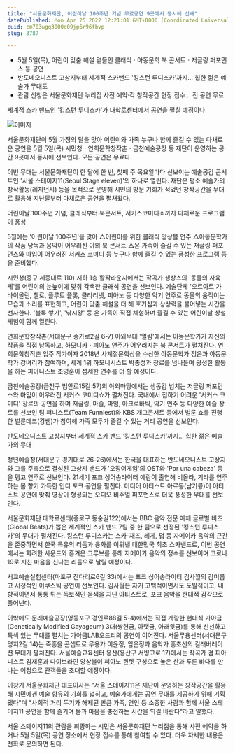 ```yaml
---
title: "서울문화재단, 어린이날 100주년 기념 무료공연 9곳에서 동시에 선봬"
datePublished: Mon Apr 25 2022 12:21:01 GMT+0000 (Coordinated Universal Time)
cuid: cm703wgq3000d09jp6r96fbvp
slug: 3787

---
```



- 5월 5일(목), 어린이 맞춤 해설 곁들인 클래식ㆍ아동문학 북 콘서트ㆍ저글링 퍼포먼스 등 공연
- 반도네오니스트 고상지부터 세계적 스카밴드 '킹스턴 루디스카'까지... 힙한 젊은 예술가 무대도
- 관람 신청은 서울문화재단 누리집 사전 예약·각 창작공간 현장 접수... 전 공연 무료

세계적 스카 밴드인 '킹스턴 루디스카'가 대학로센터에서 공연을 펼칠 예정이다

![이미지](https://cdn.hashnode.com/res/hashnode/image/upload/v1739255637766/181c56f0-7837-4d5e-9c90-3f6a68b30bbd.jpeg)

서울문화재단이 5월 가정의 달을 맞아 어린이와 가족 누구나 함께 즐길 수 있는 다채로운 공연을 5월 5일(목) 시민청ㆍ연희문학창작촌ㆍ금천예술공장 등 재단이 운영하는 공간 9곳에서 동시에 선보인다. 모든 공연은 무료다.

이번 무대는 서울문화재단이 한 달에 한 번, 첫째 주 목요일마다 선보이는 예술공감 콘서트인 '서울 스테이지11(Seoul Stage eleven)'의 하나로 열린다. 재단은 평소 예술가의 창작활동(레지던시) 등을 목적으로 운영해 시민의 방문 기회가 적었던 창작공간을 무대로 활용해 지난달부터 다채로운 공연을 펼쳐왔다.

어린이날 100주년 기념, 클래식부터 북콘서트, 서커스코미디쇼까지 다채로운 프로그램이 풍성

5월에는 '어린이날 100주년'을 맞아 △어린이를 위한 클래식 앙상블 연주 △아동문학가의 작품 낭독과 음악이 어우러진 야외 북 콘서트 △온 가족이 즐길 수 있는 저글링 퍼포먼스와 마임이 어우러진 서커스 코미디 등 누구나 함께 즐길 수 있는 풍성한 프로그램 등을 준비했다.

시민청(중구 세종대로 110) 지하 1층 활짝라운지에서는 작곡가 생상스의 '동물의 사육제'를 어린이의 눈높이에 맞춰 각색한 클래식 공연을 선보인다. 예술단체 '오르아트'가 바이올린, 첼로, 플루트 플롯, 클라리넷, 피아노 등 다양한 악기 연주로 동물의 움직이는 모습과 소리를 표현하고, 어린이 맞춤 해설을 더 해 호기심과 상상력을 불어넣는 시간을 선사한다. '블록 쌓기', '낚시왕' 등 온 가족이 직접 체험하며 즐길 수 있는 어린이날 상설 체험이 함께 열린다.

연희문학창작촌(서대문구 증가로2길 6-7) 야외무대 '열림'에서는 아동문학가가 자신의 작품을 직접 낭독하고, 하모니카ㆍ피아노 연주가 어우러지는 북 콘서트가 펼쳐진다. 연희문학창작촌 입주 작가이자 2018년 사계절문학상을 수상한 아동문학가 정은과 아동문학가 강벼리가 참여하며, 세계 1위 하모니시스트 박종성과 장르를 넘나들며 왕성한 활동을 하는 피아니스트 조영훈이 섬세한 연주를 더 할 예정이다.

금천예술공장(금천구 범안로15길 57)의 야외마당에서는 생동감 넘치는 저글링 퍼포먼스와 마임이 어우러진 서커스 코미디쇼가 펼쳐진다. 국내에서 접하기 어려운 '서커스 코미디' 장르의 공연을 하며 저글링, 마술, 마임, 아크로바틱, 악기 연주 등 다양한 예술 장르를 선보인 팀 퍼니스트(Team Funniest)와 KBS 개그콘서트 등에서 벌룬 쇼를 진행한 벌룬데코(강쌤)가 참여해 가족 모두가 즐길 수 있는 거리 공연을 선보인다.

반도네오니스트 고상지부터 세계적 스카 밴드 ‘킹스턴 루디스카’까지… 힙한 젊은 예술가의 무대

청년예술청(서대문구 경기대로 26-26)에서는 한국을 대표하는 반도네오니스트 고상지와 그를 주축으로 결성된 고상지 밴드가 '오징어게임'의 OST와 'Por una cabeza' 등을 탱고 연주로 선보인다. 21세기 포크 싱어송라이터 예람이 출연해 비올라, 기타를 연주하는 봄 향기 가득한 인디 포크 공연을 펼친다. 미디어 아티스트 아르동(남기륭)이 아티스트 공연에 맞춰 영상이 형성되는 오디오 비주얼 퍼포먼스로 더욱 풍성한 무대를 선보인다.

서울문화재단 대학로센터(종로구 동숭길122)에서는 BBC 음악 전문 매체 글로벌 비츠(Global Beats)가 뽑은 세계적인 스카 밴드 7팀 중 한 팀으로 선정된 '킹스턴 루디스카'의 무대가 펼쳐진다. 킹스턴 루디스카는 스카-재즈, 레게, 덥 등 자메이카 음악의 근간을 존중하면서 한국 특유의 리듬과 융화를 이뤄낸 대한민국 최초 스카밴드로, 이번 공연에서는 화려한 사운드와 흥겨운 그루브를 통해 자메이카 음악의 정수를 선보이며 코로나19로 지친 마음을 신나는 리듬으로 날릴 예정이다.

서교예술실험센터(마포구 잔다리로6길 33)에서는 포크 싱어송라이터 김사월의 감미롭고 서정적인 어쿠스틱 공연이 선보인다. 김사월은 자기 고백적이면서도 도발적이고, 내향적이면서 통통 튀는 독보적인 음색을 지닌 아티스트로, 포크 음악을 현대적 감각으로 풀어낸다.

이밖에도 문래예술공장(영등포구 경인로88길 5-4)에서는 직접 개량한 현대식 가야금(Genetically Modified Gayageum) 3대(쌍현금, 아랫금, 아래윗금)를 통해 신선하고 특색 있는 무대를 펼치는 가야금LAB오드리의 공연이 이어진다. 서울무용센터(서대문구 명지2길 14)는 즉흥을 콘셉트로 무용가 이윤정, 임은정과 음악가 홍초선의 컬래버레이션 무대가 펼쳐진다. 서울예술교육센터 용산(용산구 서빙고로 17)에서는 작곡가 겸 피아니스트 김재훈과 다이브라인 앙상블이 피아노 퀸텟 구성으로 높은 산과 푸른 바다를 만나는 여정으로 관객들을 초대할 예정이다.

이창기 서울문화재단 대표이사는 "서울 스테이지11은 재단이 운영하는 창작공간을 활용해 시민에겐 예술 향유의 기회를 넓히고, 예술가에게는 공연 무대를 제공하기 위해 기획됐다"며 "사회적 거리 두기가 해제된 만큼 가족, 연인 등 소중한 사람과 함께 서울 스테이지11 공연을 함께 즐기며 몸과 마음을 충전하는 시간을 되길 바란다"라고 말했다.

서울 스테이지11의 관람을 희망하는 시민은 서울문화재단 누리집을 통해 사전 예약을 하거나 5월 5일(목) 공연 장소에서 현장 접수를 통해 참여할 수 있다. 더욱 자세한 내용은 전화로 문의하면 된다.